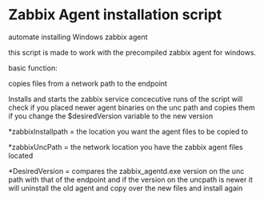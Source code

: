 # Zabbix Agent installation script

automate installing Windows zabbix agent

this script is made to work with the precompiled zabbix agent for windows.

basic function:

copies files from a network path to the endpoint

Installs and starts the zabbix service
concecutive runs of the script will check if you placed newer agent binaries on the unc path and copies them if you change the $desiredVersion variable to the new version

*zabbixInstallpath =  the location you want the agent files to be copied to

*zabbixUncPath = the network location you have the zabbix agent files located

*DesiredVersion = compares the zabbix_agentd.exe version on the unc path with that of the endpoint and if the version on the uncpath is newer it will uninstall the old agent and copy over the new files and install again
